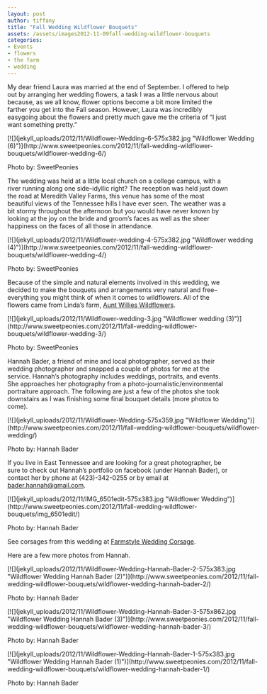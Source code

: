 ```yaml
---
layout: post
author: tiffany
title: "Fall Wedding Wildflower Bouquets"
assets: /assets/images2012-11-09fall-wedding-wildflower-bouquets
categories: 
- Events
- flowers
- the farm
- wedding
---
```


My dear friend Laura was married at the end of September. I offered to help out by arranging her wedding flowers, a task I was a little nervous about because, as we all know, flower options become a bit more limited the farther you get into the Fall season. However, Laura was incredibly easygoing about the flowers and pretty much gave me the criteria of “I just want something pretty.”

<div id="attachment_5075" style="width: 585px" class="wp-caption aligncenter">[![](jekyll_uploads/2012/11/Wildflower-Wedding-6-575x382.jpg "Wildflower Wedding (6)")](http://www.sweetpeonies.com/2012/11/fall-wedding-wildflower-bouquets/wildflower-wedding-6/)

Photo by: SweetPeonies

</div>

The wedding was held at a little local church on a college campus, with a river running along one side–idyllic right? The reception was held just down the road at Meredith Valley Farms, this venue has some of the most beautiful views of the Tennessee hills I have ever seen. The weather was a bit stormy throughout the afternoon but you would have never known by looking at the joy on the bride and groom’s faces as well as the sheer happiness on the faces of all those in attendance.

<div id="attachment_5070" style="width: 585px" class="wp-caption aligncenter">[![](jekyll_uploads/2012/11/Wildflower-wedding-4-575x382.jpg "Wildflower wedding (4)")](http://www.sweetpeonies.com/2012/11/fall-wedding-wildflower-bouquets/wildflower-wedding-4/)

Photo by: SweetPeonies

</div>

Because of the simple and natural elements involved in this wedding, we decided to make the bouquets and arrangements very natural and free–everything you might think of when it comes to wildflowers. All of the flowers came from Linda’s farm, [Aunt Willies Wildflowers](http://auntwillieswildflowers.com).

<div id="attachment_5069" style="width: 542px" class="wp-caption aligncenter">[![](jekyll_uploads/2012/11/Wildflower-wedding-3.jpg "Wildflower wedding (3)")](http://www.sweetpeonies.com/2012/11/fall-wedding-wildflower-bouquets/wildflower-wedding-3/)

Photo by: SweetPeonies

</div>

Hannah Bader, a friend of mine and local photographer, served as their wedding photographer and snapped a couple of photos for me at the service. Hannah’s photography includes weddings, portraits, and events. She approaches her photography from a photo-journalistic/environmental portraiture approach. The following are just a few of the photos she took downstairs as I was finishing some final bouquet details (more photos to come).

<div id="attachment_5072" style="width: 585px" class="wp-caption aligncenter">[![](jekyll_uploads/2012/11/Wildflower-Wedding-575x359.jpg "Wildflower Wedding")](http://www.sweetpeonies.com/2012/11/fall-wedding-wildflower-bouquets/wildflower-wedding/)

Photo by: Hannah Bader

</div>

If you live in East Tennessee and are looking for a great photographer, be sure to check out Hannah’s portfolio on facebook (under Hannah Bader), or contact her by phone at (423)-342-0255 or by email at bader.hannah@gmail.com.

<div id="attachment_5063" style="width: 585px" class="wp-caption aligncenter">[![](jekyll_uploads/2012/11/IMG_6501edit-575x383.jpg "Wildflower Wedding")](http://www.sweetpeonies.com/2012/11/fall-wedding-wildflower-bouquets/img_6501edit/)

Photo by: Hannah Bader

</div>

See corsages from this wedding at [Farmstyle Wedding Corsage](http://www.sweetpeonies.com/2012/09/farmstyle-wedding-corsage/ "Farmstyle Wedding Corsage").

Here are a few more photos from Hannah.

<div id="attachment_5082" style="width: 585px" class="wp-caption aligncenter">[![](jekyll_uploads/2012/11/Wildflower-Wedding-Hannah-Bader-2-575x383.jpg "Wildflower Wedding Hannah Bader (2)")](http://www.sweetpeonies.com/2012/11/fall-wedding-wildflower-bouquets/wildflower-wedding-hannah-bader-2/)

Photo by: Hannah Bader

</div>

<div id="attachment_5083" style="width: 585px" class="wp-caption aligncenter">[![](jekyll_uploads/2012/11/Wildflower-Wedding-Hannah-Bader-3-575x862.jpg "Wildflower Wedding Hannah Bader (3)")](http://www.sweetpeonies.com/2012/11/fall-wedding-wildflower-bouquets/wildflower-wedding-hannah-bader-3/)

Photo by: Hannah Bader

</div>

<div id="attachment_5081" style="width: 585px" class="wp-caption aligncenter">[![](jekyll_uploads/2012/11/Wildflower-Wedding-Hannah-Bader-1-575x383.jpg "Wildflower Wedding Hannah Bader (1)")](http://www.sweetpeonies.com/2012/11/fall-wedding-wildflower-bouquets/wildflower-wedding-hannah-bader-1/)

Photo by: Hannah Bader

</div>